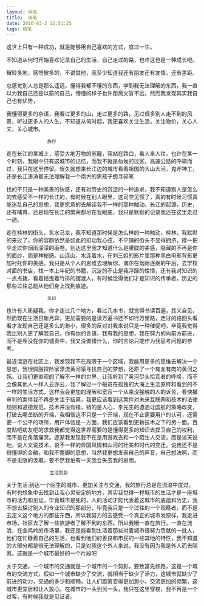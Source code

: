 ```yaml
---
layout: 碎笔
title:  碎笔
date: 2016-03-2 12:51:25
tags: 随笔
---
```

这世上只有一种成功，就是能够用自己喜欢的方式，度过一生。


不知道从何时开始喜欢记录自己的生活，自己走过的路，也许这也是一种成长吧。

辗转多地，感悟披多的，不说其他，我至少知道我还有朋友还有友情，还有差距。

总感觉别人总是那么遥远，懂得我都不懂的东西，学到我无法理解的东西，我一直以为我自己还是以前的自己，懵懂的样子也许距离文盲不远，然而我发现其实我自己也有优势，

我懂得更多的杂语，我看过更多的山，走过更多的路，见过很多别人走不到的风景，听过更多人的人生，不知道从何时起，我更喜欢关注生活，关注物价，关心人文，关心城市。<!--more-->

                   旅行

走在长江的某城上，感受大地万物的苏醒，我站在路口，看人来人往，也许在某一个时刻，我眼中只有这城市的记忆，而我不就是匆匆的过客。高速公路的呼啸而过，我只在这里停留。很久就想来长江边的城市看看祖国的大山大河，鬼斧神工，还是长江涛涛都无法理解我一个南方的男孩子想寻碎笔

找的不只是一种美景的快感，还有对历史的沉淀的一种追求，我不知道别人是怎么的去感受不一样的长江的，有时候在别人眼里，这司空见惯了，真的有时候习惯真能迷乱自己的思想，我更愿意的去解读我不一样的那种触动。长江的起源，历史，还有哺育，还是现在长江的繁荣都尽在我眼底，我只是默默的记录我还在这里走过一趟。

走在桂林的街头，车水马龙，我不知道那时候是怎么样的一种触动，桂林，我默默的来过了。你的容颜依然是如此的扣动我心弦，不平铺的街头不显得拥挤，撑一把伞走过你烟雨濛濛的画卷。到达这里我才知道什么是朦胧的美感，隐藏的不再是你的面纱，而是神秘感。山连山，水连着水，在刘三姐的影片里那种黑白电影背影更加衬托你的美感，我只是从个人的思维去理解你。偶尔在烟雨连绵的午后，去学校对面的书店，找一本上年纪的书籍，沉淀的不止是我浮躁的性情，还有我对知识的一点点拨，看着摇曳着竹排的摆渡人，有时候觉得他们才是知识的传承者，历史的那些过往总能从他们身上找到痕迹。



                   见识

也许有人质疑我，你才走过几个地方，看过几本书，就觉得书读百遍，其义自见，然而现在生活日新月异，更加需要的是读万遍书还不如行万里路，走过的路回头看看才发现自己还是多么的渺小，很多的反对对我来说只是一种催促吧，毕竟我觉得我比别人更了解我自己，你有你的言语，我有我的思想，我在努力的向前方前进，而不是埋没在你的谴责中，我又没做错什么，你的言论只能作为我思考问题的参考。

最近混迹在社区上，我发现我不在局限于一个区域，我能用更多的思维去解决一个思想，我很佩服探险家漂流黄河渠寻找自己的梦想，还原了一个有血有肉的黄河之殇。让我们更直观的了解不一样的世界，让我听到了黄河尽头拾荒者的呼唤，而不会像其他人一样人云亦云，我了解过一个船员在孤独的大海上生活原样和看到的不一样的生活方式，这样我会更加的理解和宽容一个从来没接触的人的诉苦，看快播审判的案件我不再是关注于结果，我更应该看到这案件对未来互联网和技术的法律规则和道德规范，技术并没有错，错的是人心，李先生的遭遇让国航的策略改变，打破去哪垄断的开端，我相信这不只是一个开端，现在不止需要用户的认可，还需要一个公平的场所，用户体验是一方面，我们应该看到更新技术之下的另一面。百度贴吧病友吧的求救我都觉得这世界需要的是懂得更多的知识去捍卫自己的权利，而不是在角落痛哭。逐渐我发现我不在是用游戏去和一个陌生人交流，而是谈天说地，说人文说技术，说不一样的异国风情和山河的壮美和时代的变迁。说我还不是很懂得的金融，和我不蹩脚的思想，当然我更想发表自己的声音，自己想法啊，而不是无限的汲取，要不然我怕有一天我会失去我的思想。

                    生活剪影

关于生活:到达一个陌生的城市，更加关注与交通，我的旅行总是在流浪中度过，有时也想象中去找到让我心灵安定的地方，其实我觉得一程城市的生活才是一座城市的活力和见证，毕竟城市是死的，人的活动才能代表着这城市的底蕴和历史，我不想去探讨别人的专业知识的那部分，毕竟我只是一个过往的一个观察者，而不是去定义这个地方的那些东西，所以我努力的去感受一个真正的城市发原样，我走进市场，社区去了解一些旅游者了解不到的东西。所以我哦一直在旅行，一直在流浪，在金鸡岭的市场里，我还是能看到生活着那些对着城市很努力贡献的一批人，他们在忙碌着自己的生活，也看到他们的善良和市民的一些其他的特性，我不知道的大部分都是很无法理解的，只是对我这个外人来说，我没有因为我是外人而去隔离。这就是一个城市最好的一个片段吧

关于交通，一个城市的交通就是一个城市的一个剪影，要致富先修路，这是一个城市的交流方式，假如一个城市缺少了交流，就相当于缺少了活力，这城市就缺少了前进的动力，交通的多少和顺畅，让人们距离变得更加渺小，交流更加的频繁，这城市更宜居和让人放心。在城市的一头到另一头，我只在这里穿梭，我不再是一个过客，有时候我就是见证者。
